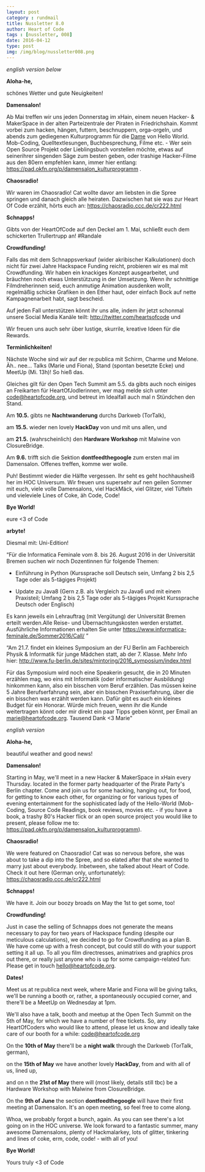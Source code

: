 ```yaml
---
layout: post
category : rundmail
title: Nussletter 8.0
author: Heart of Code
tags : [nussletter, 008]
date: 2016-04-12
type: post
img: /img/blog/nussletter008.png
---
```

*english version below*


**Aloha-he,**

schönes Wetter und gute Neuigkeiten!


**Damensalon!**

Ab Mai treffen wir uns jeden Donnerstag im xHain, einem neuen Hacker- & MakerSpace in der alten Parteizentrale der Piraten in Friedrichshain. Kommt vorbei zum hacken, hängen, futtern, beschnuppern, orga-orgeln, und abends zum gediegenen Kulturprogramm für die <a href="https://www.youtube.com/watch?v=JJ58_qGvIJk" target="_blank">Dame</a> von Hello World. Mob-Coding, Quelltextlesungen, Buchbesprechung, Filme etc. - Wer sein Open Source Projekt oder Lieblingsbuch vorstellen möchte, etwas auf seinerihrer singenden Säge zum besten geben, oder trashige Hacker-Filme aus den 80ern empfehlen kann, immer hier entlang: https://pad.okfn.org/p/damensalon_kulturprogramm .


**Chaosradio!**

Wir waren im Chaosradio! Cat wollte davor am liebsten in die Spree springen und danach gleich alle heiraten. Dazwischen hat sie was zur Heart Of Code erzählt, hörts euch an: https://chaosradio.ccc.de/cr222.html


**Schnapps!**

Gibts von der HeartOfCode auf den Deckel am 1. Mai, schließt euch dem schickerten Trullertrupp an! #Randale


**Crowdfunding!**

Falls das mit dem Schnappsverkauf (wider akribischer Kalkulationen) doch nicht für zwei Jahre Hackspace Funding reicht, probieren wir es mal mit Crowdfunding. Wir haben ein knackiges Konzept ausgearbeitet, und bräuchten noch etwas Unterstützung in der Umsetzung. Wenn ihr schnittige Filmdreherinnen seid, euch anmutige Animation ausdenken wollt, regelmäßig schicke Grafiken in den Ether haut, oder einfach Bock auf nette Kampagnenarbeit habt, sagt bescheid.


Auf jeden Fall unterstützen könnt ihr uns alle, indem ihr jetzt schonmal unsere Social Media Kanäle teilt: http://twitter.com/heartsofcode und


Wir freuen uns auch sehr über lustige, skurrile, kreative Ideen für die Rewards.


**Terminlichkeiten!**

Nächste Woche sind wir auf der re:publica mit Schirm, Charme und Melone. Äh.. nee... Talks (Marie und Fiona), Stand (spontan besetzte Ecke) und MeetUp (Mi. 13h)! So hieß das.

Gleiches gilt für den Open Tech Summit am 5.5. da gibts auch noch einiges an Freikarten für HeartOfJodlerinnen, wer mag melde sich unter code@heartofcode.org, und betreut im Idealfall auch mal n Stündchen den Stand.


Am **10.5.** gibts ne **Nachtwanderung** durchs Darkweb (TorTalk),

am **15.5.** wieder nen lovely  **HackDay** von und mit uns allen, und

am **21.5.** (wahrscheinlich) den **Hardware Workshop** mit Malwine von ClosureBridge.


Am **9.6.** trifft sich die Sektion **dontfeedthegoogle** zum ersten mal im Damensalon. Offenes treffen, komme wer wolle.


Puh! Bestimmt wieder die Hälfte vergessen. Ihr seht es geht hochhausheiß her im HOC Universum. Wir freuen uns supersehr auf nen geilen Sommer mit euch, viele volle Damensalons, viel HackMäck, viel Glitzer, viel Tüfteln und vieleviele Lines of Coke, äh Code, Code!


**Bye World!**

eure <3 of Code




**arbyte!**

Diesmal mit: Uni-Edition!


“Für die Informatica Feminale vom 8. bis 26. August 2016 in der Universität Bremen suchen wir noch Dozentinnen für folgende Themen:

- Einführung in Python
(Kurssprache soll Deutsch sein, Umfang 2 bis 2,5 Tage oder als 5-tägiges Projekt)

- Update zu Java8
(Gern z.B. als Vergleich zu Java6 und mit einem Praxisteil;
Umfang 2 bis 2,5 Tage oder als 5-tägiges Projekt
Kurssprache Deutsch oder Englisch)

Es kann jeweils ein Lehrauftrag (mit Vergütung) der Universität Bremen erteilt werden.Alle Reise- und Übernachtungskosten werden erstattet.
Ausführliche Informationen erhalten Sie unter
https://www.informatica-feminale.de/Sommer2016/Call/ ”


“Am 21.7. findet ein kleines Symposium an der FU Berlin am Fachbereich Physik &  Informatik für junge Mädchen statt, ab der 7. Klasse. Mehr Info hier: http://www.fu-berlin.de/sites/mintoring/2016_symposium/index.html

Für das Symposium wird noch eine Speakerin gesucht, die in 20 Minuten erzählen mag, wo eins mit Informatik (oder informatischer Ausbildung) hinkommen kann, also ein bisschen vom Beruf erzählen. Das müssen keine 5 Jahre Berufserfahrung sein, aber ein bisschen Praxiserfahrung, über die ein bisschen was erzählt werden kann. Dafür gibt es auch ein kleines Budget für ein Honorar. Würde mich freuen, wenn ihr die Kunde weitertragen könnt oder mir direkt ein paar Tipps geben könnt, per Email an marie@heartofcode.org. Tausend Dank <3 Marie"

*english version*

**Aloha-he,**

beautiful weather and good news!

**Damensalon!**

Starting in May, we'll meet in a new Hacker & MakerSpace in xHain every Thursday. located in the former party headquarter of the Pirate Party's Berlin chapter. Come and join us for some hacking, hanging out, for food, for getting to know each other, for organizing or for various types of evening entertainment for the sophisticated lady of the Hello-World (Mob-Coding, Source Code Readings, book reviews, movies etc. - if you have a book, a trashy 80's Hacker flick or an open source project you would like to present, please follow me to: https://pad.okfn.org/p/damensalon_kulturprogramm).


**Chaosradio!**

We were featured on Chaosradio! Cat was so nervous before, she was about to take a dip into the Spree, and so elated after that she wanted to marry just about everybody. Inbetween, she talked about Heart of Code. Check it out here (German only, unfortunately): https://chaosradio.ccc.de/cr222.html


**Schnapps!**

We have it. Join our boozy broads on May the 1st to get some, too!


**Crowdfunding!**

Just in case the selling of Schnapps does not generate the means necessary to pay for two years of Hackspace funding (despite our meticulous calculations), we decided to go for Crowdfunding as a plan B. We have come up with a fresh concept, but could still do with your support setting it all up. To all you film directresses, animatrixes and graphics pros out there, or really just anyone who is up for some campaign-related fun: Please get in touch hello@heartofcode.org.


**Dates!**

Meet us at re:publica next week, where Marie and Fiona will be giving talks, we'll be running a booth or, rather, a spontaneously occupied corner, and there'll be a MeetUp on Wednesday at 1pm.

We'll also have a talk, booth and meetup at the Open Tech Summit on the 5th of May, for which we have a number of free tickets. So, any HeartOfCoders who would like to attend, please let us know and ideally take care of our booth for a while: code@heartofcode.org

On the **10th of May** there'll be a **night walk** through the Darkweb (TorTalk, german),

on the **15th of May** we have another lovely **HackDay**, from and with all of us, lined up,

and on n the **21st of May** there will (most likely, details still tbc) be a Hardware Workshop with Malwine from ClosureBridge.


On the **9th of June** the section **dontfeedthegoogle** will have their first meeting at Damensalon. It's an open meeting, so feel free to come along.


Whoa, we probably forgot a bunch, again. As you can see there's a lot going on in the HOC universe. We look forward to a fantastic summer, many awesome Damensalons, plenty of Hackmalarkey, lots of glitter, tinkering and lines of coke, erm, code, code! -  with all of you!


**Bye World!**

Yours truly <3 of Code
